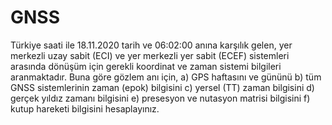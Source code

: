 # GNSS

Türkiye saati ile 18.11.2020 tarih ve 06:02:00 anına karşılık gelen, yer merkezli uzay sabit (ECI) ve yer merkezli yer sabit (ECEF) sistemleri arasında dönüşüm için gerekli koordinat 	ve zaman sistemi bilgileri aranmaktadır. Buna göre gözlem anı için,
	a) GPS haftasını ve gününü 
	b) tüm GNSS sistemlerinin zaman (epok) bilgisini 
	c) yersel (TT) zaman bilgisini
	d) gerçek yıldız zamanı bilgisini
	e) presesyon ve nutasyon matrisi bilgisini 
	f) kutup hareketi bilgisini hesaplayınız. 
